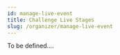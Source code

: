 ```yaml
---
id: manage-live-event
title: Challenge Live Stages 
slug: /organizer/manage-live-event
---
```


To be defined....